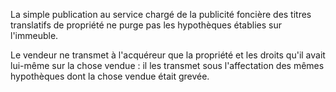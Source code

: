 La simple publication au service chargé de la publicité foncière des titres translatifs de propriété ne purge pas les hypothèques établies sur l'immeuble.

Le vendeur ne transmet à l'acquéreur que la propriété et les droits qu'il avait lui-même sur la chose vendue : il les transmet sous l'affectation des mêmes hypothèques dont la chose vendue était grevée.
